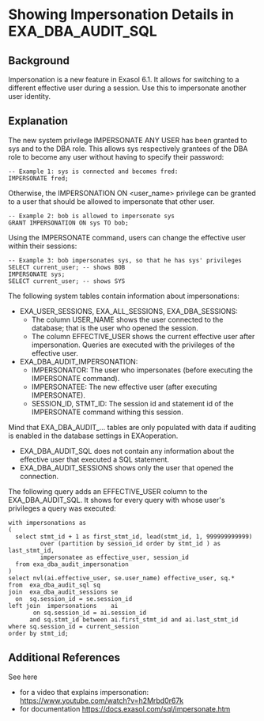 # Showing Impersonation Details in EXA_DBA_AUDIT_SQL 
## Background

Impersonation is a new feature in Exasol 6.1. It allows for switching to a different effective user during a session. Use this to impersonate another user identity.

## Explanation

The new system privilege IMPERSONATE ANY USER has been granted to sys and to the DBA role. This allows sys respectively grantees of the DBA role to become any user without having to specify their password:


```"code-sql"
-- Example 1: sys is connected and becomes fred: 
IMPERSONATE fred;
```
Otherwise, the IMPERSONATION ON <user_name> privilege can be granted to a user that should be allowed to impersonate that other user.


```"code-sql"
-- Example 2: bob is allowed to impersonate sys 
GRANT IMPERSONATION ON sys TO bob; 
```
Using the IMPERSONATE command, users can change the effective user within their sessions:


```"code-sql"
-- Example 3: bob impersonates sys, so that he has sys' privileges 
SELECT current_user; -- shows BOB 
IMPERSONATE sys; 
SELECT current_user; -- shows SYS 
```
The following system tables contain information about impersonations:

* EXA_USER_SESSIONS, EXA_ALL_SESSIONS, EXA_DBA_SESSIONS:
	+ The column USER_NAME shows the user connected to the database; that is the user who opened the session.
	+ The column EFFECTIVE_USER shows the current effective user after impersonation. Queries are executed with the privileges of the effective user.
* EXA_DBA_AUDIT_IMPERSONATION:
	+ IMPERSONATOR: The user who impersonates (before executing the IMPERSONATE command).
	+ IMPERSONATEE: The new effective user (after executing IMPERSONATE).
	+ SESSION_ID, STMT_ID: The session id and statement id of the IMPERSONATE command withing this session.

Mind that EXA_DBA_AUDIT_... tables are only populated with data if auditing is enabled in the database settings in EXAoperation.

* EXA_DBA_AUDIT_SQL does not contain any information about the effective user that executed a SQL statement.
* EXA_DBA_AUDIT_SESSIONS shows only the user that opened the connection.

The following query adds an EFFECTIVE_USER column to the EXA_DBA_AUDIT_SQL. It shows for every query with whose user's privileges a query was executed:


```"code-sql"
with impersonations as
(
  select stmt_id + 1 as first_stmt_id, lead(stmt_id, 1, 999999999999) 
         over (partition by session_id order by stmt_id ) as last_stmt_id,
         impersonatee as effective_user, session_id
  from exa_dba_audit_impersonation  
)  
select nvl(ai.effective_user, se.user_name) effective_user, sq.* 
from  exa_dba_audit_sql sq
join  exa_dba_audit_sessions se
  on  sq.session_id = se.session_id
left join  impersonations    ai
       on sq.session_id = ai.session_id 
      and sq.stmt_id between ai.first_stmt_id and ai.last_stmt_id
where sq.session_id = current_session
order by stmt_id;
```
## Additional References

See here

* for a video that explains impersonation: <https://www.youtube.com/watch?v=h2Mrbd0r67k>
* for documentation <https://docs.exasol.com/sql/impersonate.htm>
